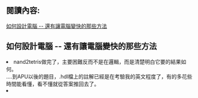 ## 閱讀內容:<br>
[如何設計電腦 -- 還有讓電腦變快的那些方法](https://www.slideshare.net/ccckmit/ss-85466673)

## 如何設計電腦 -- 還有讓電腦變快的那些方法
<li>nand2tetris做完了，主要困難反而不是在邏輯，而是清楚明白它要的結果如何。<br>
....到APU以後的題目，.hdl檔上的註解已經是在考驗我的英文程度了，有的多花些時間能看懂，看不懂就從答案推回去了。
<li>
